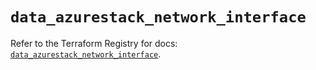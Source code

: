 # `data_azurestack_network_interface`

Refer to the Terraform Registry for docs: [`data_azurestack_network_interface`](https://registry.terraform.io/providers/hashicorp/azurestack/1.0.0/docs/data-sources/network_interface).
